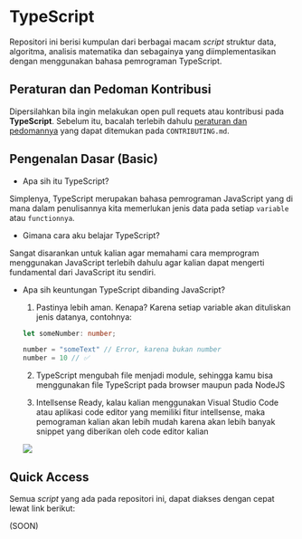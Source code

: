 # TypeScript

Repositori ini berisi kumpulan dari berbagai macam *script* struktur data, algoritma, analisis matematika dan sebagainya yang diimplementasikan dengan menggunakan bahasa pemrograman TypeScript.

## Peraturan dan Pedoman Kontribusi

Dipersilahkan bila ingin melakukan open pull requets atau kontribusi pada **TypeScript**. Sebelum itu, bacalah terlebih dahulu [peraturan dan pedomannya](CONTRIBUTING.md) yang dapat ditemukan pada `CONTRIBUTING.md`.

## Pengenalan Dasar (Basic)

- Apa sih itu TypeScript?

Simplenya, TypeScript merupakan bahasa pemrograman JavaScript yang di mana dalam penulisannya kita memerlukan jenis data pada setiap `variable` atau `functionnya`.

- Gimana cara aku belajar TypeScript?

Sangat disarankan untuk kalian agar memahami cara memprogram menggunakan JavaScript terlebih dahulu agar kalian dapat mengerti fundamental dari JavaScript itu sendiri.

- Apa sih keuntungan TypeScript dibanding JavaScript?

    1. Pastinya lebih aman. Kenapa? Karena setiap variable akan dituliskan jenis datanya, contohnya:
    
    ```ts
    let someNumber: number;

    number = "someText" // Error, karena bukan number
    number = 10 // ✅
    ```

    2. TypeScript mengubah file menjadi module, sehingga kamu bisa menggunakan file TypeScript pada browser maupun pada NodeJS

    3. Intellsense Ready, kalau kalian menggunakan Visual Studio Code atau aplikasi code editor yang memiliki fitur intellsense, maka pemograman kalian akan lebih mudah karena akan lebih banyak snippet yang diberikan oleh code editor kalian
    
    ![](https://code.visualstudio.com/assets/docs/editor/intellisense/intellisense_docs.gif)

## Quick Access

Semua *script* yang ada pada repositori ini, dapat diakses dengan cepat lewat link berikut:

(SOON)
